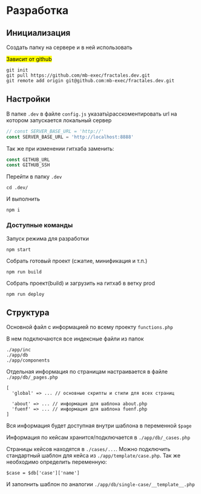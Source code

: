 # Разработка

## Инициализация
Создать папку на сервере и в ней использовать

<mark>Зависит от github</mark>
```
git init
git pull https://github.com/mb-exec/fractales.dev.git
git remote add origin git@github.com:mb-exec/fractales.dev.git
```

## Настройки
В папке `.dev` в файле `config.js` указать\расскоментировать url на котором запускается локальный сервер

```js
// const SERVER_BASE_URL = 'http://'
const SERVER_BASE_URL = 'http://localhost:8888'
```
Так же при изменении гитхаба заменить:

```js
const GITHUB_URL
const GITHUB_SSH
```
Перейти в папку `.dev`
```
cd .dev/
```
И выполнить
```
npm i
```
### Доступные команды

Запуск режима для разработки
```
npm start
```
Собрать готовый проект (сжатие, минификация и т.п.)
```
npm run build
```
Собрать проект(build) и загрузить на гитхаб в ветку prod
```
npm run deploy
```
## Структура
Основной файл с информацией по всему проекту `functions.php`

В нем подключаются все индексные файли из папок 
```
./app/inc 
./app/db 
./app/components
```
Отдельная информация по страницам настраивается в файле `./app/db/_pages.php`
```
[
  'global' => ... // основные скрипты и стили для всех страниц

  'about' => ... // информация для шаблона about.php
  'fuenf' => ... // информация для шаблона fuenf.php
]
```
Вся информация будет доступная внутри шаблона в переменной `$page`

Информация по кейсам хранится/подключается в `./app/db/_cases.php`

Страницы кейсов находятся в `./cases/...`. Можно подключить стандартный шаблон для кейса из `./app/template/case.php`. Так же необходимо определить переменную:
```
$case = $db['case']['name']
```
И заполнить шаблон по аналогии `./app/db/single-case/__template__.php`